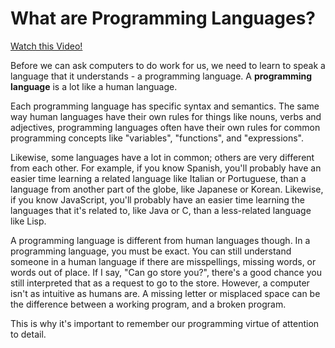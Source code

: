 # What are Programming Languages?

[Watch this Video!](https://youtu.be/72or0ycCiJQ)

Before we can ask computers to do work for us, we need to learn to speak a language that it understands - a programming language. A <strong>programming language</strong> is a lot like a human language.

Each programming language has specific syntax and semantics. The same way human languages have their own rules for things like nouns, verbs and adjectives, programming languages often have their own rules for common programming concepts like "variables", "functions", and "expressions".

Likewise, some languages have a lot in common; others are very different from each other. For example, if you know Spanish, you'll probably have an easier time learning a related language like Italian or Portuguese, than a language from another part of the globe, like Japanese or Korean. Likewise, if you know JavaScript, you'll probably have an easier time learning the languages that it's related to, like Java or C, than a less-related language like Lisp.

A programming language is different from human languages though. In a programming language, you must be exact. You can still understand someone in a human language if there are misspellings, missing words, or words out of place. If I say, "Can go store you?", there's a good chance you still interpreted that as a request to go to the store. However, a computer isn't as intuitive as humans are. A missing letter or misplaced space can be the difference between a working program, and a broken program.

This is why it's important to remember our programming virtue of attention to detail.
